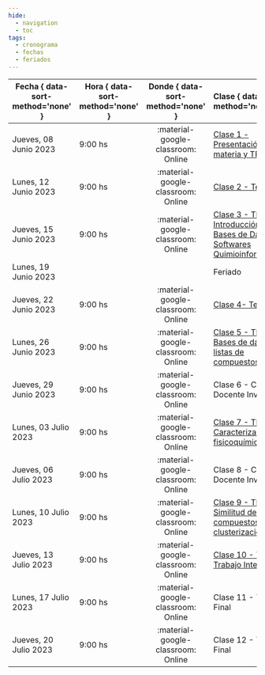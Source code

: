 ```yaml
---
hide: 
  - navigation
  - toc
tags:
  - cronograma
  - fechas
  - feriados
---
```



| Fecha  { data-sort-method='none' }     | Hora  { data-sort-method='none' }   | Donde  { data-sort-method='none' }                                 | Clase  { data-sort-method='none' }      | Docente { data-sort-method='none' } | 
| ----------- | -------- | :-------------------------------------: | :-----------  | :------ |
| Jueves, 08 Junio 2023 | 9:00 hs |	:material-google-classroom: Online | [Clase 1 - Presentación de la materia y TP0](/quimioinformatica/practicos/TP00/) | F. Agüero/J. Glavina |
| Lunes, 12 Junio 2023 | 9:00 hs |	:material-google-classroom: Online | [Clase 2 - Teórica 1](/quimioinfomatica/teoricas/1-Teorica-Uno/) | F. Agüero |
| Jueves, 15 Junio 2023 | 9:00 hs |	:material-google-classroom: Online | [Clase 3 - TP1. Introducción a Bases de Datos y Softwares Quimioinformáticos](/quimioinfomatica/teoricas/2-Teorica-Dos/) | M. Didier Garnham |
| Lunes, 19 Junio 2023 |  |  | Feriado |  |
| Jueves, 22 Junio 2023 | 9:00 hs |	:material-google-classroom: Online | [Clase 4- Teórica 2](/quimioinfomatica/teoricas/2-Teorica-Dos/) | F. Agüero |
| Lunes, 26 Junio 2023 | 9:00 hs |	:material-google-classroom: Online | [Clase 5 - TP2. Bases de datos y listas de compuestos](/quimioinfomatica/practicos/TP02/) | M. Didier Garnham |
| Jueves, 29 Junio 2023 | 9:00 hs |	:material-google-classroom: Online | Clase 6 - Charla Docente Invitado | |
| Lunes, 03 Julio 2023 | 9:00 hs |	:material-google-classroom: Online | [Clase 7 - TP3. Caracterización fisicoquímica](/quimioinfomatica/practicos/TP03/) | M. Didier Garnham |
| Jueves, 06 Julio 2023 | 9:00 hs |	:material-google-classroom: Online | Clase 8 - Charla Docente Invitado | |
| Lunes, 10 Julio 2023 | 9:00 hs |	:material-google-classroom: Online | [Clase 9 - TP4. Similitud de compuestos y clusterización](/quimioinfomatica/practicos/TP04/) | M. Didier Garnham |
| Jueves, 13 Julio 2023 | 9:00 hs |	:material-google-classroom: Online | [Clase 10 - TP5. Trabajo Integrador](/quimioinfomatica/practicos/TP05/) | |
| Lunes, 17 Julio 2023 | 9:00 hs |	:material-google-classroom: Online | Clase 11 - Trabajo Final | F. Agüero |
| Jueves, 20 Julio 2023 | 9:00 hs |	:material-google-classroom: Online | Clase 12 - Trabajo Final | F. Agüero |